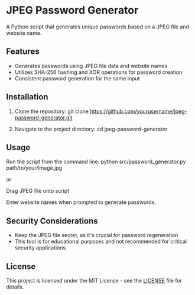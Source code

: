 # JPEG Password Generator

A Python script that generates unique passwords based on a JPEG file and website name.

## Features

- Generates passwords using JPEG file data and website names
- Utilizes SHA-256 hashing and XOR operations for password creation
- Consistent password generation for the same input

## Installation

1. Clone the repository:
git clone https://github.com/yourusername/jpeg-password-generator.git

2. Navigate to the project directory:
cd jpeg-password-generator


## Usage

Run the script from the command line:
python src/password_generator.py path/to/your/image.jpg

or

Drag JPEG file onto script

Enter website names when prompted to generate passwords.

## Security Considerations

- Keep the JPEG file secret, as it's crucial for password regeneration
- This tool is for educational purposes and not recommended for critical security applications

## License

This project is licensed under the MIT License - see the [LICENSE](LICENSE) file for details.